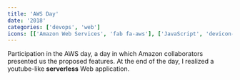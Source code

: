 ```yaml
---
title: 'AWS Day'
date: '2018'
categories: ['devops', 'web']
icons: [['Amazon Web Services', 'fab fa-aws'], ['JavaScript', 'devicon-javascript-plain']]
---
```


Participation in the AWS day, a day in which Amazon collaborators presented us the proposed features. At the end of the day, I realized a youtube-like **serverless** Web application.
